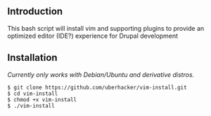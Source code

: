 Introduction
------------
This bash script will install vim and supporting plugins to provide an optimized editor (IDE?) experience for Drupal development

Installation
------------
*Currently only works with Debian/Ubuntu and derivative distros.*

```
$ git clone https://github.com/uberhacker/vim-install.git
$ cd vim-install
$ chmod +x vim-install
$ ./vim-install
```
